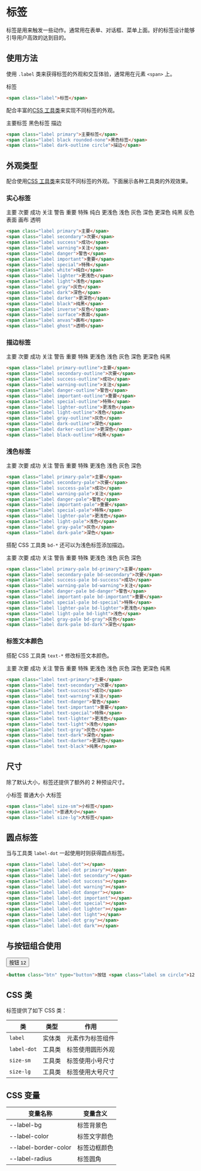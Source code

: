 # 标签

标签是用来触发一些动作。通常用在表单、对话框、菜单上面。好的标签设计能够引导用户高效的达到目的。

## 使用方法

使用 `.label` 类来获得标签的外观和交互体验，通常用在元素 `<span>` 上。

<Example class="flex gap-4">
  <span class="label">标签</span>
</Example>

```html
<span class="label">标签</span>
```

配合丰富的[CSS 工具类](/utilities/)来实现不同标签的外观。

<Example class="flex gap-4 flex-wrap" background="light-circle">
  <span class="label primary">主要标签</span>
  <span class="label black rounded-none">黑色标签</span>
  <span class="label dark-outline circle">描边</span>
</Example>

```html
<span class="label primary">主要标签</span>
<span class="label black rounded-none">黑色标签</span>
<span class="label dark-outline circle">描边</span>
```

## 外观类型

配合使用[CSS 工具类](/utilities/)来实现不同标签的外观。下面展示各种工具类的外观效果。

### 实心标签

<Example class="flex gap-4 flex-wrap" background="light-circle">
  <span class="label primary">主要</span>
  <span class="label secondary">次要</span>
  <span class="label success">成功</span>
  <span class="label warning">关注</span>
  <span class="label danger">警告</span>
  <span class="label important">重要</span>
  <span class="label special">特殊</span>
  <span class="label white">纯白</span>
  <span class="label lighter">更浅色</span>
  <span class="label light">浅色</span>
  <span class="label gray">灰色</span>
  <span class="label dark">深色</span>
  <span class="label darker">更深色</span>
  <span class="label black">纯黑</span>
  <span class="label inverse">反色</span>
  <span class="label surface">表面</span>
  <span class="label canvas">画布</span>
  <span class="label ghost">透明</span>
</Example>

```html
<span class="label primary">主要</span>
<span class="label secondary">次要</span>
<span class="label success">成功</span>
<span class="label warning">关注</span>
<span class="label danger">警告</span>
<span class="label important">重要</span>
<span class="label special">特殊</span>
<span class="label white">纯白</span>
<span class="label lighter">更浅色</span>
<span class="label light">浅色</span>
<span class="label gray">灰色</span>
<span class="label dark">深色</span>
<span class="label darker">更深色</span>
<span class="label black">纯黑</span>
<span class="label inverse">反色</span>
<span class="label surface">表面</span>
<span class="label anvas">画布</span>
<span class="label ghost">透明</span>
```

### 描边标签

<Example class="flex gap-4 flex-wrap" background="light-circle">
  <span class="label primary-outline">主要</span>
  <span class="label secondary-outline">次要</span>
  <span class="label success-outline">成功</span>
  <span class="label warning-outline">关注</span>
  <span class="label danger-outline">警告</span>
  <span class="label important-outline">重要</span>
  <span class="label special-outline">特殊</span>
  <span class="label lighter-outline">更浅色</span>
  <span class="label light-outline">浅色</span>
  <span class="label gray-outline">灰色</span>
  <span class="label dark-outline">深色</span>
  <span class="label darker-outline">更深色</span>
  <span class="label black-outline">纯黑</span>
</Example>

```html
<span class="label primary-outline">主要</span>
<span class="label secondary-outline">次要</span>
<span class="label success-outline">成功</span>
<span class="label warning-outline">关注</span>
<span class="label danger-outline">警告</span>
<span class="label important-outline">重要</span>
<span class="label special-outline">特殊</span>
<span class="label lighter-outline">更浅色</span>
<span class="label light-outline">浅色</span>
<span class="label gray-outline">灰色</span>
<span class="label dark-outline">深色</span>
<span class="label darker-outline">更深色</span>
<span class="label black-outline">纯黑</span>
```

### 浅色标签

<Example class="flex gap-4 flex-wrap" background="light-circle">
  <span class="label primary-pale">主要</span>
  <span class="label secondary-pale">次要</span>
  <span class="label success-pale">成功</span>
  <span class="label warning-pale">关注</span>
  <span class="label danger-pale">警告</span>
  <span class="label important-pale">重要</span>
  <span class="label special-pale">特殊</span>
  <span class="label lighter-pale">更浅色</span>
  <span class="label light-pale">浅色</span>
  <span class="label gray-pale">灰色</span>
  <span class="label dark-pale">深色</span>
</Example>

```html
<span class="label primary-pale">主要</span>
<span class="label secondary-pale">次要</span>
<span class="label success-pale">成功</span>
<span class="label warning-pale">关注</span>
<span class="label danger-pale">警告</span>
<span class="label important-pale">重要</span>
<span class="label special-pale">特殊</span>
<span class="label lighter-pale">更浅色</span>
<span class="label light-pale">浅色</span>
<span class="label gray-pale">灰色</span>
<span class="label dark-pale">深色</span>
```

搭配 CSS 工具类 `bd-*` 还可以为浅色标签添加描边。

<Example class="flex gap-4 flex-wrap" background="light-circle">
  <span class="label primary-pale bd-primary">主要</span>
  <span class="label secondary-pale bd-secondary">次要</span>
  <span class="label success-pale bd-success">成功</span>
  <span class="label warning-pale bd-warning">关注</span>
  <span class="label danger-pale bd-danger">警告</span>
  <span class="label important-pale bd-important">重要</span>
  <span class="label special-pale bd-special">特殊</span>
  <span class="label lighter-pale bd-lighter">更浅色</span>
  <span class="label light-pale bd-light">浅色</span>
  <span class="label gray-pale bd-gray">灰色</span>
  <span class="label dark-pale bd-dark">深色</span>
</Example>

```html
<span class="label primary-pale bd-primary">主要</span>
<span class="label secondary-pale bd-secondary">次要</span>
<span class="label success-pale bd-success">成功</span>
<span class="label warning-pale bd-warning">关注</span>
<span class="label danger-pale bd-danger">警告</span>
<span class="label important-pale bd-important">重要</span>
<span class="label special-pale bd-special">特殊</span>
<span class="label lighter-pale bd-lighter">更浅色</span>
<span class="label light-pale bd-light">浅色</span>
<span class="label gray-pale bd-gray">灰色</span>
<span class="label dark-pale bd-dark">深色</span>
```

### 标签文本颜色

搭配 CSS 工具类 `text-*` 修改标签文本颜色。

<Example class="flex gap-4 flex-wrap" background="light-circle">
  <span class="label text-primary">主要</span>
  <span class="label text-secondary">次要</span>
  <span class="label text-success">成功</span>
  <span class="label text-warning">关注</span>
  <span class="label text-danger">警告</span>
  <span class="label text-important">重要</span>
  <span class="label text-special">特殊</span>
  <span class="label text-lighter">更浅色</span>
  <span class="label text-light">浅色</span>
  <span class="label text-gray">灰色</span>
  <span class="label text-dark">深色</span>
  <span class="label text-darker">更深色</span>
  <span class="label text-black">纯黑</span>
</Example>

```html
<span class="label text-primary">主要</span>
<span class="label text-secondary">次要</span>
<span class="label text-success">成功</span>
<span class="label text-warning">关注</span>
<span class="label text-danger">警告</span>
<span class="label text-important">重要</span>
<span class="label text-special">特殊</span>
<span class="label text-lighter">更浅色</span>
<span class="label text-light">浅色</span>
<span class="label text-gray">灰色</span>
<span class="label text-dark">深色</span>
<span class="label text-darker">更深色</span>
<span class="label text-black">纯黑</span>
```

## 尺寸

除了默认大小，标签还提供了额外的 2 种预设尺寸。

<Example class="flex gap-4 flex-wrap items-end">
  <span class="label size-sm">小标签</span>
  <span class="label">普通大小</span>
  <span class="label size-lg">大标签</span>
</Example>

```html
<span class="label size-sm">小标签</span>
<span class="label">普通大小</span>
<span class="label size-lg">大标签</span>
```
## 圆点标签

当与工具类 `label-dot` 一起使用时则获得圆点标签。

<Example class="flex gap-4 items-end">
  <span class="label label-dot"></span>
  <span class="label label-dot primary"></span>
  <span class="label label-dot secondary"></span>
  <span class="label label-dot success"></span>
  <span class="label label-dot warning"></span>
  <span class="label label-dot danger"></span>
  <span class="label label-dot important"></span>
  <span class="label label-dot special"></span>
  <span class="label label-dot lighter"></span>
  <span class="label label-dot light"></span>
  <span class="label label-dot gray"></span>
  <span class="label label-dot dark"></span>
</Example>

```html
<span class="label label-dot"></span>
<span class="label label-dot primary"></span>
<span class="label label-dot secondary"></span>
<span class="label label-dot success"></span>
<span class="label label-dot warning"></span>
<span class="label label-dot danger"></span>
<span class="label label-dot important"></span>
<span class="label label-dot special"></span>
<span class="label label-dot lighter"></span>
<span class="label label-dot light"></span>
<span class="label label-dot gray"></span>
<span class="label label-dot dark"></span>
```

## 与按钮组合使用
<Example class="flex gap-4 items-end">
  <button class="btn" type="button">按钮 <span class="label sm circle">12</span></button>
</Example>

```html
<button class="btn" type="button">按钮 <span class="label sm circle">12</span></button>
```
## CSS 类

标签提供了如下 CSS 类：

| 类        | 类型           | 作用  |
| ------------- |:-------------:| ----- |
| `label`      | 实体类 | 元素作为标签组件 |
| `label-dot`      | 工具类 | 标签使用圆形外观 |
| `size-sm`      | 工具类      |   标签使用小号尺寸 |
| `size-lg`      | 工具类      |   标签使用大号尺寸 |

## CSS 变量

| 变量名称 | 变量含义 |
|----------|----------|
| --label-bg           | 标签背景色 |
| --label-color        | 标签文字颜色 |
| --label-border-color | 标签边框颜色 |
| --label-radius       | 标签圆角     |
